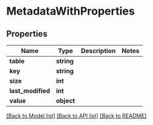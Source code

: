 # MetadataWithProperties

## Properties
Name | Type | Description | Notes
------------ | ------------- | ------------- | -------------
**table** | **string** |  | 
**key** | **string** |  | 
**size** | **int** |  | 
**last_modified** | **int** |  | 
**value** | **object** |  | 

[[Back to Model list]](../../README.md#documentation-for-models) [[Back to API list]](../../README.md#documentation-for-api-endpoints) [[Back to README]](../../README.md)

